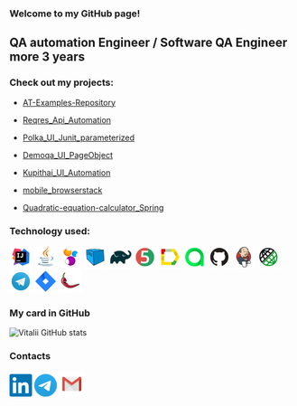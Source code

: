 ### Welcome to my GitHub page!
QA automation Engineer / Software QA Engineer more 3 years
---

### Check out my projects:

+ [AT-Examples-Repository](https://github.com/silens088/AT-Examples-Repository)
+ [Reqres_Api_Automation](https://github.com/silens088/Reqres_Api_Automation)

+ [Polka_UI_Junit_parameterized](https://github.com/silens088/Polka_UI_Junit_parameterized)
+ [Demoqa_UI_PageObject](https://github.com/silens088/Automation_PracticeForm_Telegram_12)
+ [Kupithai_UI_Automation](https://github.com/silens088/Kupithai_UI_Automation)

+ [mobile_browserstack](https://github.com/silens088/mobile_browserstack_20)

+ [Quadratic-equation-calculator_Spring](https://github.com/silens088/Quadratic-equation-calculator_Spring)



### Technology used:
![Intelij_IDEA](images/icons/Intelij_IDEA.png)
![Java](images/icons/Java.png)
![Selenide](images/icons/Selenide.png)
![Selenoid](images/icons/Selenoid.png)
![Gradle](images/icons/Gradle.png)
![JUnit5](images/icons/JUnit5.png)
![Allure Report](images/icons/Allure_Report.png)
![AllureTestOps](images/icons/AllureTestOps.png)
![Github](images/icons/Github.png)
![Jenkins](images/icons/Jenkins.png)
![Rest-Assured](images/icons/Rest-Assured.png)
![Telegram](images/icons/Telegram.png)
![Jira](images/icons/Jira.png)
![Lombok](images/icons/Lombok.png)

### My card in GitHub  
![Vitalii GitHub stats](https://github-readme-stats.vercel.app/api?username=silens088&show_icons=true&theme=radical)

### Contacts
[![Linkedin](images/LinkedIn_logo.png)](https://linkedin.com/in/vvvelichko) [![Telegram](images/Telegram1.png)](https://t.me/Vitalii088) [![Email](images/Gmail_Icon.png)](mailto:silens088@gmail.com) 

<!--
**silens088/silens088** is a ✨ _special_ ✨ repository because its `README.md` (this file) appears on your GitHub profile.

Here are some ideas to get you started:

- 🔭 I’m currently working on ...
- 🌱 I’m currently learning ...
- 👯 I’m looking to collaborate on ...
- 🤔 I’m looking for help with ...
- 💬 Ask me about ...
- 📫 How to reach me: ...
- 😄 Pronouns: ...
- ⚡ Fun fact: ...
-->
